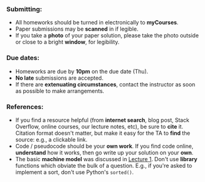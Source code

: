 ### Submitting:
+ All homeworks should be turned in electronically to **myCourses**. 
+ Paper submissions may be **scanned** in if legible.
+ If you take a **photo** of your paper solution, please take the photo outside or close to a bright **window**, for legibility.

### Due dates:
+ Homeworks are due by **10pm** on the due date (Thu).
+ **No late** submissions are accepted.
+ If there are **extenuating circumstances**, contact the instructor as soon
as possible to make arrangements.

### References:
+ If you find a resource helpful (from **internet search**, blog post,
  Stack Overflow, online courses, our lecture notes, etc),
  be sure to **cite** it.
  Citation format doesn't matter, but make it easy for the TA
  to **find** the source: e.g., a clickable link.
+ Code / pseudocode should be your **own work**.
  If you find code online, **understand** how it works,
  then go write up your solution on your **own**.
+ The basic **machine model** was discussed in [Lecture 1](/lec1/#/7).
  Don't use **library** functions which obviate the bulk of
  a question.  E.g., if you're asked to implement a sort, don't use
  Python's `sorted()`.

